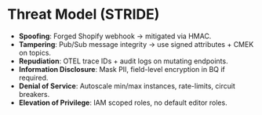 # Threat Model (STRIDE)
- **Spoofing**: Forged Shopify webhook → mitigated via HMAC.
- **Tampering**: Pub/Sub message integrity → use signed attributes + CMEK on topics.
- **Repudiation**: OTEL trace IDs + audit logs on mutating endpoints.
- **Information Disclosure**: Mask PII, field-level encryption in BQ if required.
- **Denial of Service**: Autoscale min/max instances, rate-limits, circuit breakers.
- **Elevation of Privilege**: IAM scoped roles, no default editor roles.
